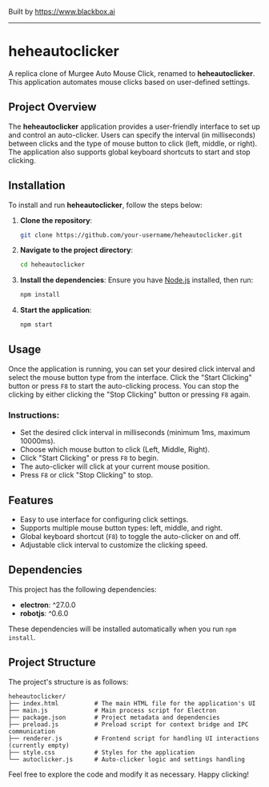 
Built by https://www.blackbox.ai

---

# heheautoclicker

A replica clone of Murgee Auto Mouse Click, renamed to **heheautoclicker**. This application automates mouse clicks based on user-defined settings.

## Project Overview

The **heheautoclicker** application provides a user-friendly interface to set up and control an auto-clicker. Users can specify the interval (in milliseconds) between clicks and the type of mouse button to click (left, middle, or right). The application also supports global keyboard shortcuts to start and stop clicking.

## Installation

To install and run **heheautoclicker**, follow the steps below:

1. **Clone the repository**:
   ```bash
   git clone https://github.com/your-username/heheautoclicker.git
   ```

2. **Navigate to the project directory**:
   ```bash
   cd heheautoclicker
   ```

3. **Install the dependencies**:
   Ensure you have [Node.js](https://nodejs.org/) installed, then run:
   ```bash
   npm install
   ```

4. **Start the application**:
   ```bash
   npm start
   ```

## Usage

Once the application is running, you can set your desired click interval and select the mouse button type from the interface. Click the "Start Clicking" button or press `F8` to start the auto-clicking process. You can stop the clicking by either clicking the "Stop Clicking" button or pressing `F8` again.

### Instructions:
- Set the desired click interval in milliseconds (minimum 1ms, maximum 10000ms).
- Choose which mouse button to click (Left, Middle, Right).
- Click "Start Clicking" or press `F8` to begin.
- The auto-clicker will click at your current mouse position.
- Press `F8` or click "Stop Clicking" to stop.

## Features

- Easy to use interface for configuring click settings.
- Supports multiple mouse button types: left, middle, and right.
- Global keyboard shortcut (`F8`) to toggle the auto-clicker on and off.
- Adjustable click interval to customize the clicking speed.

## Dependencies

This project has the following dependencies:

- **electron**: ^27.0.0
- **robotjs**: ^0.6.0

These dependencies will be installed automatically when you run `npm install`.

## Project Structure

The project's structure is as follows:

```
heheautoclicker/
├── index.html          # The main HTML file for the application's UI
├── main.js             # Main process script for Electron
├── package.json        # Project metadata and dependencies
├── preload.js          # Preload script for context bridge and IPC communication
├── renderer.js         # Frontend script for handling UI interactions (currently empty)
├── style.css           # Styles for the application
└── autoclicker.js      # Auto-clicker logic and settings handling
```

Feel free to explore the code and modify it as necessary. Happy clicking!